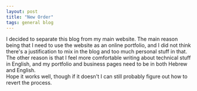 ```yaml
---
layout: post
title: "New Order"
tags: general blog
---
```

I decided to separate this blog from my main website. The main reason being that I need to use the website as an online portfolio, and I did not think there's a justification to mix in the blog and too much personal stuff in that. The other reason is that I feel more comfortable writing about technical stuff in English, and my portfolio and business pages need to be in both Hebrew and English. \
Hope it works well, though if it doesn't I can still probably figure out how to revert the process.